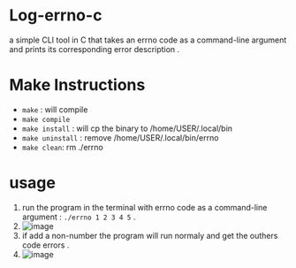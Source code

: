 # Log-errno-c
a simple CLI tool in C that takes an errno code as a command-line argument and prints its corresponding error description .


# Make Instructions
- `make` : will compile
- `make compile`
- `make install` : will cp the binary to /home/USER/.local/bin
- `make uninstall` : remove /home/USER/.local/bin/errno
- `make clean`: rm ./errno

# usage
1. run the program in the terminal with errno code as  a command-line argument  : `./errno 1 2 3 4 5` .
2. ![image](https://github.com/user-attachments/assets/e927287e-632b-41c0-89ae-301fbcfa3c6d) 
3. if add a non-number  the program will run normaly and get the outhers code errors .
4. ![image](https://github.com/user-attachments/assets/e8b1d6f6-035f-4b40-9f75-8468892e9bf9) 

